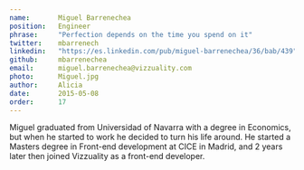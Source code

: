 ```yaml
---
name:       Miguel Barrenechea
position:   Engineer
phrase:     "Perfection depends on the time you spend on it"
twitter:    mbarrenech
linkedin:   "https://es.linkedin.com/pub/miguel-barrenechea/36/bab/439"
github:		mbarrenechea
email:      miguel.barrenechea@vizzuality.com
photo:      Miguel.jpg
author:     Alicia
date:       2015-05-08
order: 		17
---
```


Miguel graduated from Universidad of Navarra with a degree in Economics, but when he started to work he decided to turn his life around. He started a Masters degree in Front-end development at CICE in Madrid, and 2 years later then joined Vizzuality as a front-end developer.

